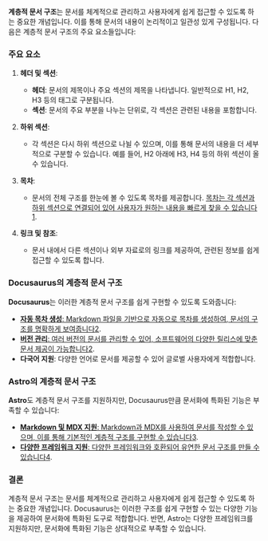 **계층적 문서 구조**는 문서를 체계적으로 관리하고 사용자에게 쉽게 접근할 수 있도록 하는 중요한 개념입니다. 이를 통해 문서의 내용이 논리적이고 일관성 있게 구성됩니다. 다음은 계층적 문서 구조의 주요 요소들입니다:

### 주요 요소

1. **헤더 및 섹션**:
    
    - **헤더**: 문서의 제목이나 주요 섹션의 제목을 나타냅니다. 일반적으로 H1, H2, H3 등의 태그로 구분됩니다.
    - **섹션**: 문서의 주요 부분을 나누는 단위로, 각 섹션은 관련된 내용을 포함합니다.
2. **하위 섹션**:
    
    - 각 섹션은 다시 하위 섹션으로 나뉠 수 있으며, 이를 통해 문서의 내용을 더 세부적으로 구분할 수 있습니다. 예를 들어, H2 아래에 H3, H4 등의 하위 섹션이 올 수 있습니다.
3. **목차**:
    
    - 문서의 전체 구조를 한눈에 볼 수 있도록 목차를 제공합니다. [목차는 각 섹션과 하위 섹션으로 연결되어 있어 사용자가 원하는 내용을 빠르게 찾을 수 있습니다](https://www.innovatia.net/blog/documentation-hierarchy-why-is-it-important)[1](https://www.innovatia.net/blog/documentation-hierarchy-why-is-it-important).
4. **링크 및 참조**:
    
    - 문서 내에서 다른 섹션이나 외부 자료로의 링크를 제공하여, 관련된 정보를 쉽게 접근할 수 있도록 합니다.

### Docusaurus의 계층적 문서 구조

**Docusaurus**는 이러한 계층적 문서 구조를 쉽게 구현할 수 있도록 도와줍니다:

- [**자동 목차 생성**: Markdown 파일을 기반으로 자동으로 목차를 생성하여, 문서의 구조를 명확하게 보여줍니다](https://github.com/microsoft/CompHRDoc)[2](https://github.com/microsoft/CompHRDoc).
- [**버전 관리**: 여러 버전의 문서를 관리할 수 있어, 소프트웨어의 다양한 릴리스에 맞춘 문서 제공이 가능합니다](https://github.com/microsoft/CompHRDoc)[2](https://github.com/microsoft/CompHRDoc).
- **다국어 지원**: 다양한 언어로 문서를 제공할 수 있어 글로벌 사용자에게 적합합니다.

### Astro의 계층적 문서 구조

**Astro**도 계층적 문서 구조를 지원하지만, Docusaurus만큼 문서화에 특화된 기능은 부족할 수 있습니다:

- [**Markdown 및 MDX 지원**: Markdown과 MDX를 사용하여 문서를 작성할 수 있으며, 이를 통해 기본적인 계층적 구조를 구현할 수 있습니다](https://www.k15t.com/blog/2020/10/how-to-create-a-documentation-structure-that-works-for-the-whole-team)[3](https://www.k15t.com/blog/2020/10/how-to-create-a-documentation-structure-that-works-for-the-whole-team).
- [**다양한 프레임워크 지원**: 다양한 프레임워크와 호환되어 유연한 문서 구조를 만들 수 있습니다](https://arxiv.org/abs/2401.11874)[4](https://arxiv.org/abs/2401.11874).

### 결론

계층적 문서 구조는 문서를 체계적으로 관리하고 사용자에게 쉽게 접근할 수 있도록 하는 중요한 개념입니다. Docusaurus는 이러한 구조를 쉽게 구현할 수 있는 다양한 기능을 제공하여 문서화에 특화된 도구로 적합합니다. 반면, Astro는 다양한 프레임워크를 지원하지만, 문서화에 특화된 기능은 상대적으로 부족할 수 있습니다.